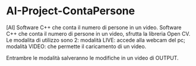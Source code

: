 # AI-Project-ContaPersone
[AI] Software C++ che conta il numero di persone in un video.
Software C++ che conta il numero di persone in un video, sfrutta la libreria Open CV. 
Le modalita di utilizzo sono 2:
  modalità LIVE: accede alla webcam del pc;
  modalità VIDEO: che permette il caricamento di un video.
  
Entrambre le modalità salveranno le modifiche in un video di OUTPUT.

